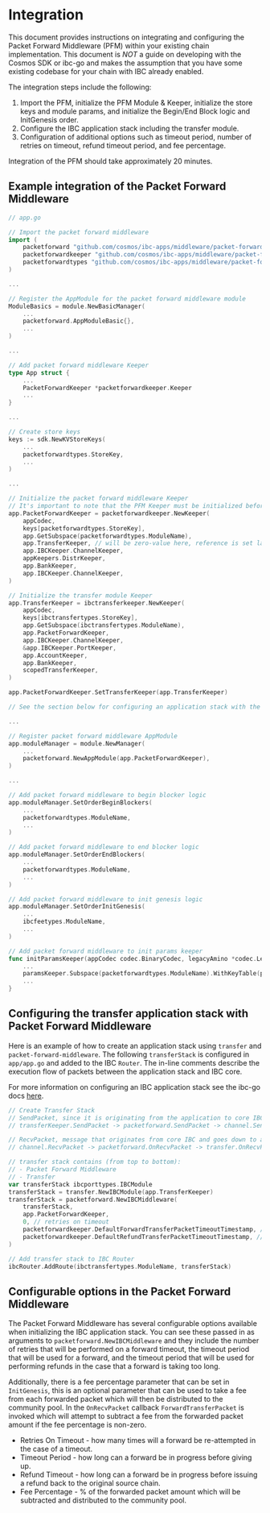 # Integration
This document provides instructions on integrating and configuring the Packet Forward Middleware (PFM) within your
existing chain implementation. This document is _NOT_ a guide on developing with the Cosmos SDK or ibc-go and makes
the assumption that you have some existing codebase for your chain with IBC already enabled.

The integration steps include the following:
1. Import the PFM, initialize the PFM Module & Keeper, initialize the store keys and module params, and initialize the Begin/End Block logic and InitGenesis order.
2. Configure the IBC application stack including the transfer module.
3. Configuration of additional options such as timeout period, number of retries on timeout, refund timeout period, and fee percentage.

Integration of the PFM should take approximately 20 minutes.

## Example integration of the Packet Forward Middleware

```go
// app.go

// Import the packet forward middleware
import (
    packetforward "github.com/cosmos/ibc-apps/middleware/packet-forward-middleware/v7/router"
    packetforwardkeeper "github.com/cosmos/ibc-apps/middleware/packet-forward-middleware/v7/router/keeper"
    packetforwardtypes "github.com/cosmos/ibc-apps/middleware/packet-forward-middleware/v7/router/types"
)

...

// Register the AppModule for the packet forward middleware module
ModuleBasics = module.NewBasicManager(
    ...
    packetforward.AppModuleBasic{},
    ...
)

...

// Add packet forward middleware Keeper
type App struct {
	...
	PacketForwardKeeper *packetforwardkeeper.Keeper
	...
}

...

// Create store keys 
keys := sdk.NewKVStoreKeys(
    ...
    packetforwardtypes.StoreKey,
    ...
)

...

// Initialize the packet forward middleware Keeper
// It's important to note that the PFM Keeper must be initialized before the Transfer Keeper
app.PacketForwardKeeper = packetforwardkeeper.NewKeeper(
    appCodec,
    keys[packetforwardtypes.StoreKey],
    app.GetSubspace(packetforwardtypes.ModuleName),
    app.TransferKeeper, // will be zero-value here, reference is set later on with SetTransferKeeper.
    app.IBCKeeper.ChannelKeeper,
    appKeepers.DistrKeeper,
    app.BankKeeper,
    app.IBCKeeper.ChannelKeeper,
)

// Initialize the transfer module Keeper
app.TransferKeeper = ibctransferkeeper.NewKeeper(
    appCodec,
    keys[ibctransfertypes.StoreKey],
    app.GetSubspace(ibctransfertypes.ModuleName),
    app.PacketForwardKeeper,
    app.IBCKeeper.ChannelKeeper,
    &app.IBCKeeper.PortKeeper,
    app.AccountKeeper,
    app.BankKeeper,
    scopedTransferKeeper,
)

app.PacketForwardKeeper.SetTransferKeeper(app.TransferKeeper)

// See the section below for configuring an application stack with the packet forward middleware 

...

// Register packet forward middleware AppModule
app.moduleManager = module.NewManager(
    ...
    packetforward.NewAppModule(app.PacketForwardKeeper),
)

...

// Add packet forward middleware to begin blocker logic
app.moduleManager.SetOrderBeginBlockers(
    ...
    packetforwardtypes.ModuleName,
    ...
)

// Add packet forward middleware to end blocker logic
app.moduleManager.SetOrderEndBlockers(
    ...
    packetforwardtypes.ModuleName,
    ...
)

// Add packet forward middleware to init genesis logic
app.moduleManager.SetOrderInitGenesis(
    ...
    ibcfeetypes.ModuleName,
    ...
)

// Add packet forward middleware to init params keeper
func initParamsKeeper(appCodec codec.BinaryCodec, legacyAmino *codec.LegacyAmino, key, tkey storetypes.StoreKey) paramskeeper.Keeper {
    ...
    paramsKeeper.Subspace(packetforwardtypes.ModuleName).WithKeyTable(packetforwardtypes.ParamKeyTable())
    ...
}
```

## Configuring the transfer application stack with Packet Forward Middleware

Here is an example of how to create an application stack using `transfer` and `packet-forward-middleware`. 
The following `transferStack` is configured in `app/app.go` and added to the IBC `Router`. 
The in-line comments describe the execution flow of packets between the application stack and IBC core.

For more information on configuring an IBC application stack see the ibc-go docs [here](https://github.com/cosmos/ibc-go/blob/main/docs/middleware/ics29-fee/integration.md#configuring-an-application-stack-with-fee-middleware).


```go
// Create Transfer Stack
// SendPacket, since it is originating from the application to core IBC:
// transferKeeper.SendPacket -> packetforward.SendPacket -> channel.SendPacket

// RecvPacket, message that originates from core IBC and goes down to app, the flow is the other way
// channel.RecvPacket -> packetforward.OnRecvPacket -> transfer.OnRecvPacket

// transfer stack contains (from top to bottom):
// - Packet Forward Middleware
// - Transfer
var transferStack ibcporttypes.IBCModule
transferStack = transfer.NewIBCModule(app.TransferKeeper)
transferStack = packetforward.NewIBCMiddleware(
	transferStack,
	app.PacketForwardKeeper,
	0, // retries on timeout
	packetforwardkeeper.DefaultForwardTransferPacketTimeoutTimestamp, // forward timeout
	packetforwardkeeper.DefaultRefundTransferPacketTimeoutTimestamp, // refund timeout
)

// Add transfer stack to IBC Router
ibcRouter.AddRoute(ibctransfertypes.ModuleName, transferStack)
```

## Configurable options in the Packet Forward Middleware

The Packet Forward Middleware has several configurable options available when initializing the IBC application stack. 
You can see these passed in as arguments to `packetforward.NewIBCMiddleware` and they include the number of retries that
will be performed on a forward timeout, the timeout period that will be used for a forward, and the timeout period that
will be used for performing refunds in the case that a forward is taking too long.

Additionally, there is a fee percentage parameter that can be set in `InitGenesis`, this is an optional parameter that
can be used to take a fee from each forwarded packet which will then be distributed to the community pool. In the 
`OnRecvPacket` callback `ForwardTransferPacket` is invoked which will attempt to subtract a fee from the forwarded
packet amount if the fee percentage is non-zero.

- Retries On Timeout - how many times will a forward be re-attempted in the case of a timeout.
- Timeout Period - how long can a forward be in progress before giving up.
- Refund Timeout - how long can a forward be in progress before issuing a refund back to the original source chain.
- Fee Percentage - % of the forwarded packet amount which will be subtracted and distributed to the community pool.